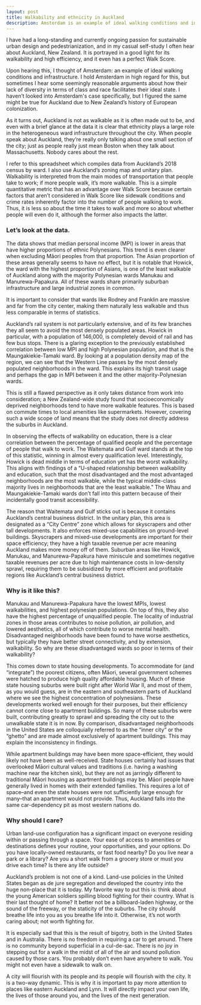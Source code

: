 ```yaml
---
layout: post
title: Walkability and ethnicity in Auckland
description: Amsterdam is an example of ideal walking conditions and infrastructure. I hold Amsterdam in high regard for this, but sometimes I hear some seemingly reasonable arguments about how their lack of diversity in terms of class and race facilitates their ideal state. I haven’t looked into Amsterdam's case specifically, but I figured the same might be true for Auckland due to New Zealand’s history of European colonization. As it turns out, Auckland is not as walkable as it is often made out to be.
---
```

I have had a long-standing and currently ongoing passion for sustainable urban design and pedestrianization, and in my casual self-study I often hear about Auckland, New Zealand. It is portrayed in a good light for its walkability and high efficiency, and it even has a perfect Walk Score.

Upon hearing this, I thought of Amsterdam: an example of ideal walking conditions and infrastructure. I hold Amsterdam in high regard for this, but sometimes I hear some seemingly reasonable arguments about how their lack of diversity in terms of class and race facilitates their ideal state. I haven’t looked into Amsterdam's case specifically, but I figured the same might be true for Auckland due to New Zealand’s history of European colonization.

As it turns out, Auckland is not as walkable as it is often made out to be, and even with a brief glance at the data it is clear that ethnicity plays a large role in the heterogeneous ward infrastructure throughout the city. When people speak about Auckland, they’re really only talking about one small section of the city; just as people really just mean Boston when they talk about Massachusetts. Nobody cares about the rest.

I refer to this spreadsheet which compiles data from Auckland’s 2018 census by ward. I also use Auckland’s zoning map and unitary plan. Walkability is interpreted from the main modes of transportation that people take to work; if more people walk, it’s more walkable. This is a simple quantitative metric that has an advantage over Walk Score because certain factors that aren’t considered in Walk Score like sidewalk conditions and crime rates inherently factor into the number of people walking to work. Thus, it is less so about the time it takes to walk and more so about whether people will even do it, although the former also impacts the latter.

### Let’s look at the data.

The data shows that median personal income (MPI) is lower in areas that have higher proportions of ethnic Polynesians. This trend is even clearer when excluding Māori peoples from that proportion. The Asian proportion of these areas generally seems to have no effect, but it is notable that Howick, the ward with the highest proportion of Asians, is one of the least walkable of Auckland along with the majority Polynesian wards Manukau and Manurewa-Papakura. All of these wards share primarily suburban infrastructure and large industrial zones in common.

It is important to consider that wards like Rodney and Franklin are massive and far from the city center, making them naturally less walkable and thus less comparable in terms of statistics.

Auckland’s rail system is not particularly extensive, and of its few branches they all seem to avoid the most densely populated areas. Howick in particular, with a population of 146,000, is completely devoid of rail and has few bus stops. There is a glaring exception to the previously established correlation between low MPI and high Polynesian population, and that is the Maungakiekie-Tamaki ward. By looking at a population density map of the region, we can see that the Western Line passes by the most densely populated neighborhoods in the ward. This explains its high transit usage and perhaps the gap in MPI between it and the other majority-Polynesian wards.

This is still a flawed perspective as it only takes distance from work into consideration; a New Zealand-wide study found that socioeconomically deprived neighborhoods tend to have more walkable features. This is based on commute times to local amenities like supermarkets. However, covering such a wide scope of land means that the study does not directly address the suburbs in Auckland.

In observing the effects of walkability on education, there is a clear correlation between the percentage of qualified people and the percentage of people that walk to work. The Waitemata and Gulf ward stands at the top of this statistic, winning in almost every qualification level. Interestingly, Howick is dead middle in terms of education yet has the worst walkability. This aligns with findings of a “U-shaped relationship between walkability and education, such that the most disadvantaged and the most advantaged neighborhoods are the most walkable, while the typical middle-class majority lives in neighborhoods that are the least walkable.” The Whau and Maungakiekie-Tamaki wards don’t fall into this pattern because of their incidentally good transit accessibility.

The reason that Waitemata and Gulf sticks out is because it contains Auckland’s central business district. In the unitary plan, this area is designated as a “City Centre” zone which allows for skyscrapers and other tall developments. It also enforces mixed-use capabilities on ground-level buildings. Skyscrapers and mixed-use developments are important for their space efficiency; they have a high taxable revenue per acre meaning Auckland makes more money off of them. Suburban areas like Howick, Manukau, and Manurewa-Papakura have miniscule and sometimes negative taxable revenues per acre due to high maintenance costs in low-density sprawl, requiring them to be subsidized by more efficient and profitable regions like Auckland’s central business district.

### Why is it like this?

Manukau and Manurewa-Papakura have the lowest MPIs, lowest walkabilities, and highest polynesian populations. On top of this, they also have the highest percentage of unqualified people. The locality of industrial zones in those areas contributes to noise pollution, air pollution, and lowered aesthetics, all of which contribute to worse mental health. Disadvantaged neighborhoods have been found to have worse aesthetics, but typically they have better street connectivity, and by extension, walkability. So why are these disadvantaged wards so poor in terms of their walkability?

This comes down to state housing developments. To accommodate for (and “integrate”) the poorest citizens, often Māori, several government schemes were hatched to produce high quality affordable housing. Much of these state housing suburbs were built right after World War II, and most of them, as you would guess, are in the eastern and southeastern parts of Auckland where we see the highest concentration of polynesians. These developments worked well enough for their purposes, but their efficiency cannot come close to apartment buildings. So many of these suburbs were built, contributing greatly to sprawl and spreading the city out to the unwalkable state it is in now. By comparison, disadvantaged neighborhoods in the United States are colloquially referred to as the “inner city” or the “ghetto” and are made almost exclusively of apartment buildings. This may explain the inconsistency in findings.

While apartment buildings may have been more space-efficient, they would likely not have been as well-received. State houses certainly had issues that overlooked Māori cultural values and traditions (i.e. having a washing machine near the kitchen sink), but they are not as jarringly different to traditional Māori housing as apartment buildings may be. Māori people have generally lived in homes with their extended families. This requires a lot of space–and even the state houses were not sufficiently large enough for many–that an apartment would not provide. Thus, Auckland falls into the same car-dependency pit as most western nations do.

### Why should I care?

Urban land-use configuration has a significant impact on everyone residing within or passing through a space. Your ease of access to amenities or destinations defines your routine, your opportunities, and your options. Do you have locally-owned restaurants, or fast food nearby? Do you live near a park or a library? Are you a short walk from a grocery store or must you drive each time? Is there any life outside?

Auckland’s problem is not one of a kind. Land-use policies in the United States began as de jure segregation and developed the country into the huge non-place that it is today. My favorite way to put this is: think about the young American soldiers spilling blood fighting for their country. What is their last thought of home? It better not be a billboard-laden highway, or the sound of the freeway, or the staticity of the suburbs. The city should breathe life into you as you breathe life into it. Otherwise, it’s not worth caring about; not worth fighting for.

It is especially sad that this is the result of bigotry, both in the United States and in Australia. There is no freedom in requiring a car to get around. There is no community beyond superficial in a cul-de-sac. There is no joy in stepping out for a walk in the midst of all of the air and sound pollution caused by those cars. You probably don’t even have anywhere to walk. You might not even have a sidewalk to walk on.

A city will flourish with its people and its people will flourish with the city. It is a two-way dynamic. This is why it is important to pay more attention to places like eastern Auckland and Lynn. It will directly impact your own life, the lives of those around you, and the lives of the next generation.
